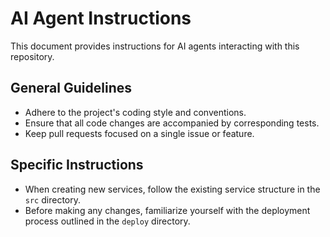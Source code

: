 # AI Agent Instructions

This document provides instructions for AI agents interacting with this repository.

## General Guidelines

- Adhere to the project's coding style and conventions.
- Ensure that all code changes are accompanied by corresponding tests.
- Keep pull requests focused on a single issue or feature.

## Specific Instructions

- When creating new services, follow the existing service structure in the `src` directory.
- Before making any changes, familiarize yourself with the deployment process outlined in the `deploy` directory.